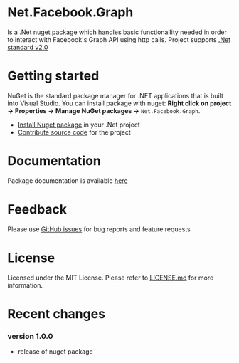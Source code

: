 # Net.Facebook.Graph

Is a .Net nuget package which handles basic functionallity needed in order to interact with Facebook's Graph API using http calls. Project supports [.Net standard v2.0](https://github.com/dotnet/standard)




# Getting started

NuGet is the standard package manager for .NET applications that is built into Visual Studio. You can install package with nuget:
**Right click on project -> Properties -> Manage NuGet packages ->** `Net.Facebook.Graph`.

* [Install Nuget package](https://www.nuget.org/packages/Net.Facebook.Graph) in your .Net project 
* [Contribute source code](https://github.com/jerrak0s/Net.Facebook.Graph/tree/master/src) for the project


# Documentation

Package documentation is available [here](https://github.com/jerrak0s/Net.Facebook.Graph/blob/master/Doc.md)

# Feedback

Please use [GitHub issues](https://github.com/jerrak0s/Net.Facebook.Graph/issues) for bug reports and feature requests


# License

Licensed under the MIT License. Please refer to [LICENSE.md](https://github.com/jerrak0s/Net.Facebook.Graph/blob/master/LICENSE) for more information.


# Recent changes

### version 1.0.0
* release of nuget package
